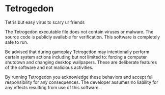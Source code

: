 # Tetrogedon
Tetris but easy virus to scary ur friends

The Tetrogedon executable file does not contain viruses or malware. The source code is publicly available for verification. This software is completely safe to run.

Be advised that during gameplay Tetrogedon may intentionally perform certain system actions including but not limited to: forcing a computer shutdown and changing desktop wallpapers. These are deliberate features of the software and not malicious activities.

By running Tetrogedon you acknowledge these behaviors and accept full responsibility for any consequences. The developer assumes no liability for any effects resulting from use of this software.
